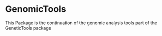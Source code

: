 # GenomicTools
This Package is the continuation of the genomic analysis tools part of the GeneticTools package
